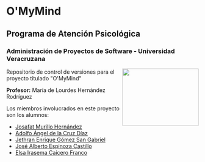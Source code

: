 # O'MyMind
## Programa de Atención Psicológica
### Administración de Proyectos de Software - Universidad Veracruzana

<img src="http://colaboracion.uv.mx/afbg-combas/imagenespublicas/Flor1024x768SinFondo.png" width="200" height="150" style="float:right"/>

Repositorio de control de versiones para el proyecto títulado "O'MyMind"

**Profesor:** María de Lourdes Hernández Rodríguez

Los miembros involucrados en este proyecto son los alumnos: 

- [Josafat Murillo Hernández](https://github.com/JosafatMurillo)
- [Adolfo Ángel de la Cruz Díaz](https://github.com/AdolfoA98)
- [Jethran Enrique Gómez San Gabriel](https://github.com/jeth18)
- [José Alberto  Espinoza Castillo](https://github.com/betoes)
- [Elsa Irasema Caicero Franco](https://github.com/irasemcai)